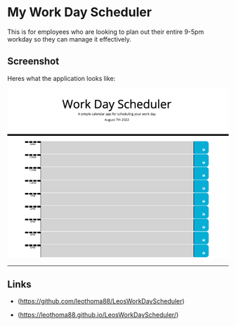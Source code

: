 # My Work Day Scheduler

This is for employees who are looking to plan out their entire 9-5pm workday so they can manage it effectively.

## Screenshot 

Heres what the application looks like:

![Work Day Scheduler](./Screen%20Shot%202022-08-07%20at%207.51.33%20PM.png)

---

## Links 

* (https://github.com/leothoma88/LeosWorkDayScheduler)

* (https://leothoma88.github.io/LeosWorkDayScheduler/)

